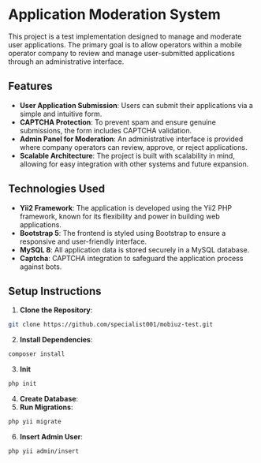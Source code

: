 # Application Moderation System
This project is a test implementation designed to manage and moderate user applications. The primary goal is to allow operators within a mobile operator company to review and manage user-submitted applications through an administrative interface.

## Features
- **User Application Submission**: Users can submit their applications via a simple and intuitive form.
- **CAPTCHA Protection**: To prevent spam and ensure genuine submissions, the form includes CAPTCHA validation.
- **Admin Panel for Moderation**: An administrative interface is provided where company operators can review, approve, or reject applications.
- **Scalable Architecture**: The project is built with scalability in mind, allowing for easy integration with other systems and future expansion.

## Technologies Used
- **Yii2 Framework**: The application is developed using the Yii2 PHP framework, known for its flexibility and power in building web applications.
- **Bootstrap 5**: The frontend is styled using Bootstrap to ensure a responsive and user-friendly interface.
- **MySQL 8**: All application data is stored securely in a MySQL database.
- **Captcha**: CAPTCHA integration to safeguard the application process against bots.

## Setup Instructions
1. **Clone the Repository**:
```bash
git clone https://github.com/specialist001/mobiuz-test.git
```
2. **Install Dependencies**:
```bash
composer install
```
3. **Init**
```bash
php init
```
4. **Create Database**:
5. **Run Migrations**:
```bash
php yii migrate
```
6. **Insert Admin User**:
```bash
php yii admin/insert
```
